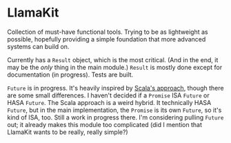 LlamaKit
========

Collection of must-have functional tools. Trying to be as lightweight as possible, hopefully providing a simple foundation that
more advanced systems can build on.

Currently has a `Result` object, which is the most critical. (And in the end, it may be the *only* thing in the main module.)
`Result` is mostly done except for documentation (in progress). Tests are built.

`Future` is in progress. It's heavily inspired by [Scala's approach](http://docs.scala-lang.org/overviews/core/futures.html),
though there are some small differences. I haven't decided if a `Promise` ISA `Future` or HASA `Future`. The Scala approach
is a weird hybrid. It technically HASA `Future`, but in the main implementation, the `Promise` is its own `Future`, so it's
kind of ISA, too. Still a work in progress there. I'm considering pulling `Future` out; it already makes this module too
complicated (did I mention that LlamaKit wants to be really, really simple?)
